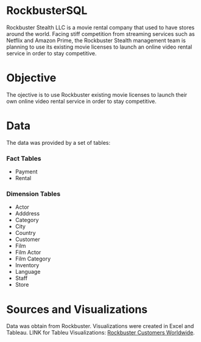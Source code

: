 # RockbusterSQL
Rockbuster Stealth LLC is a movie rental company that used to have stores around the world. Facing stiff competition from streaming services such as Netflix and Amazon Prime, the Rockbuster Stealth management team is planning to use its existing movie licenses to launch an online video rental service in order to stay competitive.
# Objective
The ojective is to use Rockbuster existing movie licenses to launch their own online video rental service in order to stay competitive.
# Data
The data was provided by a set of tables:
### Fact Tables
* Payment
* Rental
### Dimension Tables
* Actor
* Adddress
* Category
* City
* Country
* Customer
* Film
* Film Actor
* Film Category
* Inventory
* Language
* Staff
* Store
# Sources and Visualizations
Data was obtain from Rockbuster.
Visualizations were created in Excel and Tableau.
LINK for Tableu Visualizations: [Rockbuster Customers Worldwide](https://public.tableau.com/views/RockbusterTop10Countries/Dashboard1?:language=en-US&:display_count=n&:origin=viz_share_link).
